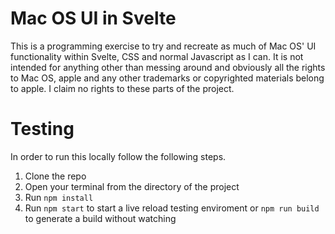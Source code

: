 # Mac OS UI in Svelte
This is a programming exercise to try and recreate as much of Mac OS' UI functionality within Svelte, CSS and normal Javascript as I can. It is not intended for anything other than messing around and obviously all the rights to Mac OS, apple and any other trademarks or copyrighted materials belong to apple. I claim no rights to these parts of the project.

# Testing
In order to run this locally follow the following steps.
1. Clone the repo
2. Open your terminal from the directory of the project
3. Run `npm install`
4. Run `npm start` to start a live reload testing enviroment or `npm run build` to generate a build without watching